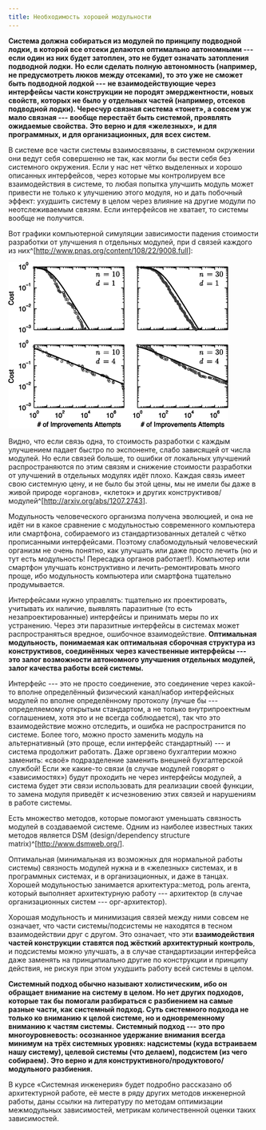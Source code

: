 ```yaml
---
title: Необходимость хорошей модульности
---
```


**Система должна собираться из модулей по принципу подводной лодки, в
которой все отсеки делаются** **оптимально** **автономными ---** **если
один из них будет затоплен, это не будет означать затопления подводной
лодки.** **Но если сделать полную автономность (например, не
предусмотреть люков между отсеками), то это уже не сможет быть подводной
лодкой ---** **не взаимодействующие через интерфейсы части конструкции
не породят эмерджентности, новых свойств, которых не было у отдельных
частей (например, отсеков подводной лодки). Чересчур связная система
«тонет», а совсем уж мало связная ---** **вообще перестаёт быть
системой, проявлять ожидаемые свойства.** **Это верно и для**
**«железных»,** **и для программных, и для организационных, для всех
систем.**

В системе все части системы взаимосвязаны, в системном окружении они
ведут себя совершенно не так, как могли бы вести себя без системного
окружения. Если у нас нет чётко выделенных и хорошо описанных
интерфейсов, через которые мы контролируем все взаимодействия в системе,
то любая попытка улучшить модуль может привести не только к улучшению
этого модуля, но и дать побочный эффект: ухудшить систему в целом через
влияние на другие модули по неотслеживаемым связям. Если интерфейсов не
хватает, то системы вообще не получится.

Вот графики компьютерной симуляции зависимости падения стоимости
разработки от улучшения n отдельных модулей, при d связей каждого из
них^[<http://www.pnas.org/content/108/22/9008.full>]:


![](09-the-necessity-of-good-modularity-77.png)


Видно, что если связь одна, то стоимость разработки с каждым улучшением
падает быстро по экспоненте, слабо зависящей от числа модулей. Но если
связей больше, то ошибки от локальных улучшений распространяются по этим
связям и снижение стоимости разработки от улучшений в отдельных модулях
идёт плохо. Каждая связь имеет свою системную цену, и не было бы этой
цены, мы не имели бы даже в живой природе «органов», «клеток» и других
конструктивов/модулей^[<http://arxiv.org/abs/1207.2743>].

Модульность человеческого организма получена эволюцией, и она не идёт ни
в какое сравнение с модульностью современного компьютера или смартфона,
собираемого из стандартизованных деталей с чётко прописанными
интерфейсами. Поэтому слабомодульный человеческий организм не очень
понятно, как улучшать или даже просто лечить (но и тут есть модульность!
Пересадка органов работает!). Компьютер или смартфон улучшать
конструктивно и лечить-ремонтировать много проще, ибо модульность
компьютера или смартфона тщательно продумывается.

Интерфейсами нужно управлять: тщательно их проектировать, учитывать их
наличие, выявлять паразитные (то есть незапроектированные) интерфейсы и
принимать меры по их устранению. Через эти паразитные интерфейсы в
системах может распространяться вредное, ошибочное взаимодействие.
**Оптимальная** **модульность,** **понимаемая как оптимальная**
**сборочная структура из конструктивов, соединённых** **через
качественные интерфейсы ---** **это залог возможности автономного
улучшения отдельных модулей, залог качества работы всей системы.**

Интерфейс --- это не просто соединение, это соединение через какой-то
вполне определённый физический канал/набор интерфейсных модулей по
вполне определённому протоколу (лучше бы --- определяемому открытым
стандартом, а не только внутрипроектным соглашением, хотя это и не
всегда соблюдается), так что это взаимодействие можно отследить, и
ошибка не распространится по системе. Более того, можно просто заменить
модуль на альтернативный (это проще, если интерфейс стандартный) --- и
система продолжит работать. Даже оргзвено бухгалтерии можно заменить:
«своё» подразделение заменить внешней бухгалтерской службой! Если же
какие-то связи (в случае модулей говорят о «зависимостях») будут
проходить не через интерфейсы модулей, а система будет эти связи
использовать для реализации своей функции, то замена модуля приведёт к
исчезновению этих связей и нарушениям в работе системы.

Есть множество методов, которые помогают уменьшать связность модулей в
создаваемой системе. Одним из наиболее известных таких методов является
DSM (design/dependency structure
matrix)^[<http://www.dsmweb.org/>].

Оптимальная (минимальная из возможных для нормальной работы системы)
связность модулей нужна и в «железных» системах, и в программных
системах, и в организационных, и даже в танцах. Хорошей модульностью
занимается архитектура::метод, роль агента, который выполняет
архитектурную работу --- архитектор (в случае организационных систем ---
орг-архитектор).

Хорошая модульность и минимизация связей между ними совсем не означает,
что части системы/подсистемы не находятся в тесном взаимодействии друг с
другом. Это означает, что эти **взаимодействия** **частей конструкции**
**ставятся под жёсткий** **архитектурный** **контроль**, и подсистемы
можно улучшать, а в случае стандартизации интерфейса даже заменять на
принципиально другие по конструкции и принципу действия, не рискуя при
этом ухудшить работу всей системы в целом.

**Системный подход обычно называют холистическим, ибо он обращает
внимание на систему в целом. Но нет других подходов, которые так бы**
**помогали разбираться с** **разбиением на самые разные части, как
системный подход. Суть системного подхода не только ко вниманию к целой
системе, но и одновременному вниманию к частям системы.** **Системный
подход ---** **это про многоуровневость: осознанное удержание внимания
всегда** **минимум** **на трёх системных уровнях: надсистемы (куда
встраиваем нашу систему), целевой системы (что делаем), подсистем (из
чего собираем).** **Это верно и для
конструктивного/продуктового/модульного разбиения.**

В курсе «Системная инженерия» будет подробно рассказано об архитектурной
работе, её месте в ряду других методов инженерной работы, даны ссылки на
литературу по методам оптимизации межмодульных зависимостей, метрикам
количественной оценки таких зависимостей.
